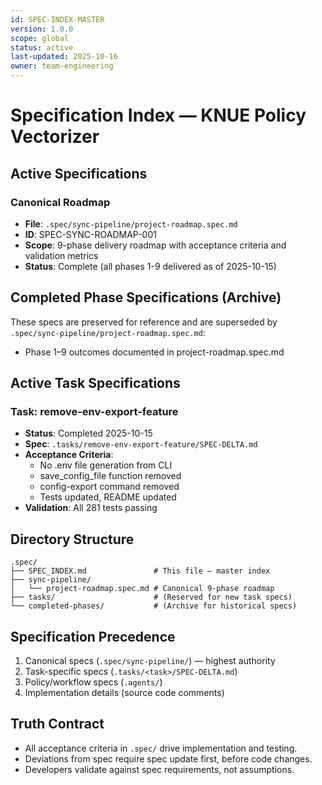 ```yaml
---
id: SPEC-INDEX-MASTER
version: 1.0.0
scope: global
status: active
last-updated: 2025-10-16
owner: team-engineering
---
```


# Specification Index — KNUE Policy Vectorizer

## Active Specifications

### Canonical Roadmap
- **File**: `.spec/sync-pipeline/project-roadmap.spec.md`
- **ID**: SPEC-SYNC-ROADMAP-001
- **Scope**: 9-phase delivery roadmap with acceptance criteria and validation metrics
- **Status**: Complete (all phases 1-9 delivered as of 2025-10-15)

## Completed Phase Specifications (Archive)
These specs are preserved for reference and are superseded by `.spec/sync-pipeline/project-roadmap.spec.md`:
- Phase 1–9 outcomes documented in project-roadmap.spec.md

## Active Task Specifications

### Task: remove-env-export-feature
- **Status**: Completed 2025-10-15
- **Spec**: `.tasks/remove-env-export-feature/SPEC-DELTA.md`
- **Acceptance Criteria**:
  - No .env file generation from CLI
  - save_config_file function removed
  - config-export command removed
  - Tests updated, README updated
- **Validation**: All 281 tests passing

## Directory Structure
```
.spec/
├── SPEC_INDEX.md               # This file — master index
├── sync-pipeline/
│   └── project-roadmap.spec.md # Canonical 9-phase roadmap
├── tasks/                      # (Reserved for new task specs)
└── completed-phases/           # (Archive for historical specs)
```

## Specification Precedence
1. Canonical specs (`.spec/sync-pipeline/`) — highest authority
2. Task-specific specs (`.tasks/<task>/SPEC-DELTA.md`)
3. Policy/workflow specs (`.agents/`)
4. Implementation details (source code comments)

## Truth Contract
- All acceptance criteria in `.spec/` drive implementation and testing.
- Deviations from spec require spec update first, before code changes.
- Developers validate against spec requirements, not assumptions.
